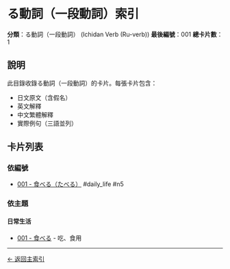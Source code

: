 # る動詞（一段動詞）索引

**分類**：る動詞（一段動詞） (Ichidan Verb (Ru-verb))
**最後編號**：001
**總卡片數**：1

## 說明

此目錄收錄る動詞（一段動詞）的卡片。每張卡片包含：
- 日文原文（含假名）
- 英文解釋
- 中文繁體解釋
- 實際例句（三語並列）

## 卡片列表

### 依編號

- [001 - 食べる（たべる）](001_taberu.md) #daily_life #n5

### 依主題

#### 日常生活
- [001 - 食べる](001_taberu.md) - 吃、食用

---

[← 返回主索引](../index.md)
